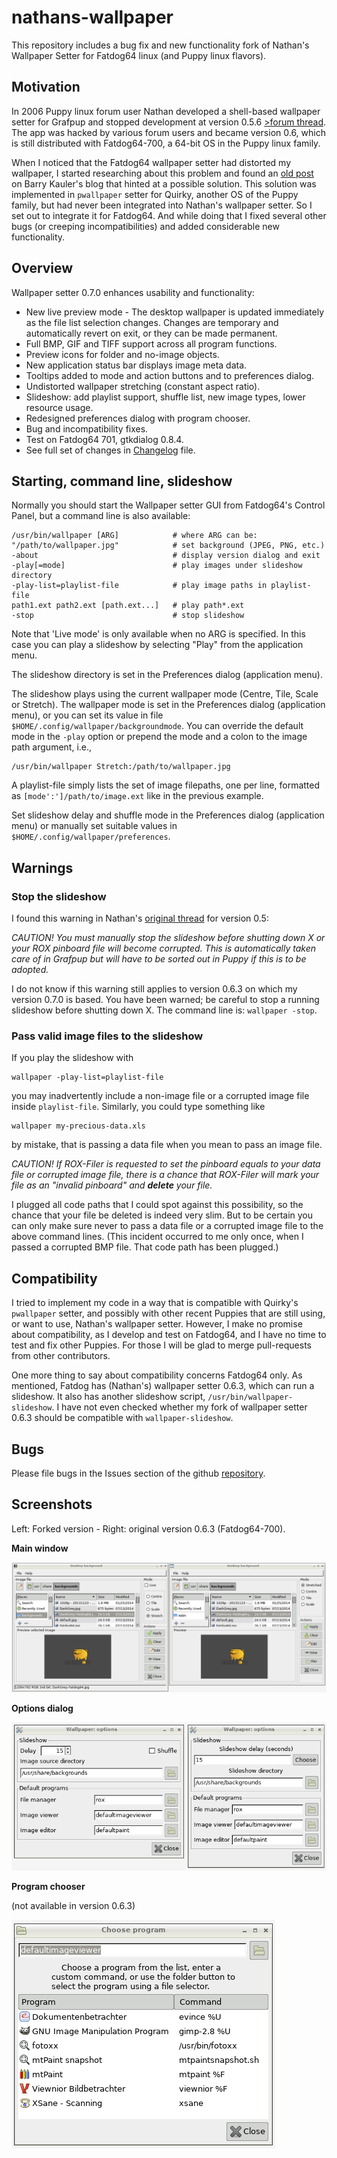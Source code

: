 # nathans-wallpaper

This repository includes a bug fix and new functionality fork of Nathan's Wallpaper Setter for Fatdog64 linux (and Puppy linux flavors).

## Motivation

In 2006 Puppy linux forum user Nathan developed a shell-based wallpaper setter for Grafpup and stopped development at version 0.5.6 [>forum thread](http://www.murga-linux.com/puppy/viewtopic.php?t=69658). The app was hacked by various forum users and became version 0.6, which is still distributed with Fatdog64-700, a 64-bit OS in the Puppy linux family.

When I noticed that the Fatdog64 wallpaper setter had distorted my wallpaper, I started researching about this problem and found an [old post](http://bkhome.org/blog/?viewDetailed=02377) on Barry Kauler's blog that hinted at a possible solution. This solution was implemented in `pwallpaper` setter for Quirky, another OS of the Puppy family, but had never been integrated into Nathan's wallpaper setter. So I set out to integrate it for Fatdog64. And while doing that I fixed several other bugs (or creeping incompatibilities) and added considerable new functionality.

## Overview

Wallpaper setter 0.7.0 enhances usability and functionality:

 * New live preview mode - The desktop wallpaper is updated immediately as the
   file list selection changes. Changes are temporary and automatically
   revert on exit, or they can be made permanent.
 * Full BMP, GIF and TIFF support across all program functions.
 * Preview icons for folder and no-image objects.
 * New application status bar displays image meta data.
 * Tooltips added to mode and action buttons and to preferences dialog.
 * Undistorted wallpaper stretching (constant aspect ratio).
 * Slideshow: add playlist support, shuffle list, new image types,
   lower resource usage.
 * Redesigned preferences dialog with program chooser.
 * Bug and incompatibility fixes.
 * Test on Fatdog64 701, gtkdialog 0.8.4.
 * See full set of changes in [Changelog](Changelog.md) file.

## Starting, command line, slideshow

Normally you should start the Wallpaper setter GUI from Fatdog64's Control
Panel, but a command line is also available:

    /usr/bin/wallpaper [ARG]            # where ARG can be:
    "/path/to/wallpaper.jpg"            # set background (JPEG, PNG, etc.)
    -about                              # display version dialog and exit
    -play[=mode]                        # play images under slideshow directory
    -play-list=playlist-file            # play image paths in playlist-file
    path1.ext path2.ext [path.ext...]   # play path*.ext
    -stop                               # stop slideshow

Note that 'Live mode' is only available when no ARG is specified. In this case you can play a slideshow by selecting "Play" from the application menu.

The slideshow directory is set in the Preferences dialog (application menu).

The slideshow plays using the current wallpaper mode (Centre, Tile, Scale
or Stretch). The wallpaper mode is set in the Preferences dialog (application menu), or you can set its value in file `$HOME/.config/wallpaper/backgroundmode`.  You can override the default mode in the `-play` option or prepend the mode and a colon to the image path argument, i.e.,

    /usr/bin/wallpaper Stretch:/path/to/wallpaper.jpg

A playlist-file simply lists the set of image filepaths, one per line,
formatted as `[mode':']/path/to/image.ext` like in the previous example.

Set slideshow delay and shuffle mode in the Preferences dialog (application
menu) or manually set suitable values in `$HOME/.config/wallpaper/preferences`.

## Warnings

### Stop the slideshow

I found this warning in Nathan's [original thread](http://www.murga-linux.com/puppy/viewtopic.php?t=29657) for version 0.5:

_CAUTION! You must manually stop the slideshow before shutting down X or your ROX pinboard file will become corrupted. This is automatically taken care of in Grafpup but will have to be sorted out in Puppy if this is to be adopted._

I do not know if this warning still applies to version 0.6.3 on which my version 0.7.0 is based. You have been warned; be careful to stop a running
slideshow before shutting down X. The command line is: `wallpaper -stop`.

### Pass valid image files to the slideshow

If you play the slideshow with

    wallpaper -play-list=playlist-file
 
you may inadvertently include a non-image file or a corrupted image file inside `playlist-file`. Similarly, you could type something like

    wallpaper my-precious-data.xls

by mistake, that is passing a data file when you mean to pass an image file.

_CAUTION! If ROX-Filer is requested to set the pinboard equals to your data file or corrupted image file, there is a chance that ROX-Filer will mark your file as an "invalid pinboard" and **delete** your file._

I plugged all code paths that I could spot against this possibility, so
the chance that your file be deleted is indeed very slim. But to be certain
you can only make sure never to pass a data file or a corrupted image file
to the above command lines. (This incident occurred to me only once, when I passed a corrupted BMP file. That code path has been plugged.)

## Compatibility

I tried to implement my code in a way that is compatible with Quirky's `pwallpaper` setter, and possibly with other recent Puppies that are still using, or want to use, Nathan's wallpaper setter. However, I make no promise about compatibility, as I develop and test on Fatdog64, and I have no time to test and fix other Puppies. For those I will be glad to merge pull-requests from other contributors.

One more thing to say about compatibility concerns Fatdog64 only. As mentioned, Fatdog has (Nathan's) wallpaper setter 0.6.3, which can run a slideshow. It also has another slideshow script, `/usr/bin/wallpaper-slideshow`. I have not even checked whether my fork of wallpaper setter 0.6.3 should be compatible with `wallpaper-slideshow`.

## Bugs

Please file bugs in the Issues section of the github [repository](https://github.com/step-/nathans-wallpaper/issues).

## Screenshots

Left: Forked version - Right: original version 0.6.3 (Fatdog64-700).

**Main window**

![main window](main-window.png)

**Options dialog**

![options dialog](options-dialog.png)

**Program chooser**

(not available in version 0.6.3)

![program chooser](program-chooser.png)


